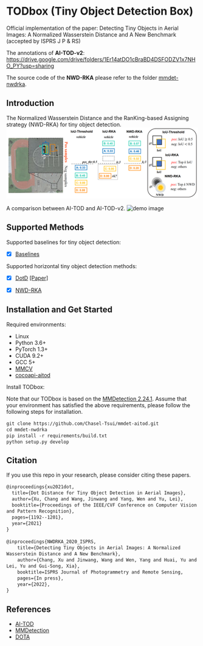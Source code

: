 # TODbox (Tiny Object Detection Box)
Official implementation of the paper: Detecting Tiny Objects in Aerial Images: A Normalized Wasserstein Distance and A New Benchmark (accepted by ISPRS J P & RS)

The annotations of **AI-TOD-v2**: https://drive.google.com/drive/folders/1Er14atDO1cBraBD4DSFODZV1x7NHO_PY?usp=sharing

The source code of the **NWD-RKA** please refer to the folder [mmdet-nwdrka](https://github.com/Chasel-Tsui/mmdet-aitod/tree/main/mmdet-nwdrka). 

## Introduction
The Normalized Wasserstein Distance and the RanKing-based Assigning strategy (NWD-RKA) for tiny object detection. 
![demo image](figures/nwdrka.PNG)

A comparison between AI-TOD and AI-TOD-v2.
![demo image](figures/fps2.gif)

## Supported Methods
Supported baselines for tiny object detection:
- [x] [Baselines](mmdet-nwdrka/configs_nwdrka/baseline)

Supported horizontal tiny object detection methods:
- [x] [DotD](mmdet-nwdrka/configs_nwdrka/nwd_rka) [[Paper]](https://openaccess.thecvf.com/content/CVPR2021W/EarthVision/html/Xu_Dot_Distance_for_Tiny_Object_Detection_in_Aerial_Images_CVPRW_2021_paper.html)
- [x] [NWD-RKA](mmdet-nwdrka/configs_nwdrka/nwd_rka)


## Installation and Get Started

Required environments:
* Linux
* Python 3.6+
* PyTorch 1.3+
* CUDA 9.2+
* GCC 5+
* [MMCV](https://mmcv.readthedocs.io/en/latest/#installation)
* [cocoapi-aitod](https://github.com/jwwangchn/cocoapi-aitod)


Install TODbox:

Note that our TODbox is based on the [MMDetection 2.24.1](https://github.com/open-mmlab/mmdetection). Assume that your environment has satisfied the above requirements, please follow the following steps for installation.

```shell script
git clone https://github.com/Chasel-Tsui/mmdet-aitod.git
cd mmdet-nwdrka
pip install -r requirements/build.txt
python setup.py develop
```

## Citation

If you use this repo in your research, please consider citing these papers.

```
@inproceedings{xu2021dot,
  title={Dot Distance for Tiny Object Detection in Aerial Images},
  author={Xu, Chang and Wang, Jinwang and Yang, Wen and Yu, Lei},
  booktitle={Proceedings of the IEEE/CVF Conference on Computer Vision and Pattern Recognition},
  pages={1192--1201},
  year={2021}
}

@inproceedings{NWDRKA_2020_ISPRS,
    title={Detecting Tiny Objects in Aerial Images: A Normalized Wasserstein Distance and A New Benchmark},
    author={Chang, Xu and Jinwang, Wang and Wen, Yang and Huai, Yu and Lei, Yu and Gui-Song, Xia},
    booktitle=ISPRS Journal of Photogrammetry and Remote Sensing,
    pages={In press},
    year={2022},
}
```

## References
* [AI-TOD](https://github.com/jwwangchn/AI-TOD)
* [MMDetection](https://github.com/open-mmlab/mmdetection)
* [DOTA](https://captain-whu.github.io/DOTA/index.html)




